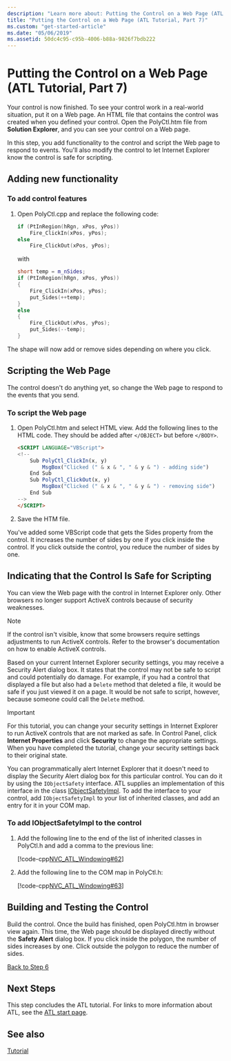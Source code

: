 ```yaml
---
description: "Learn more about: Putting the Control on a Web Page (ATL Tutorial, Part 7)"
title: "Putting the Control on a Web Page (ATL Tutorial, Part 7)"
ms.custom: "get-started-article"
ms.date: "05/06/2019"
ms.assetid: 50dc4c95-c95b-4006-b88a-9826f7bdb222
---
```

# Putting the Control on a Web Page (ATL Tutorial, Part 7)

Your control is now finished. To see your control work in a real-world situation, put it on a Web page. An HTML file that contains the control was created when you defined your control. Open the PolyCtl.htm file from **Solution Explorer**, and you can see your control on a Web page.

In this step, you add functionality to the control and script the Web page to respond to events. You'll also modify the control to let Internet Explorer know the control is safe for scripting.

## Adding new functionality

### To add control features

1. Open PolyCtl.cpp and replace the following code:

    ```cpp
    if (PtInRegion(hRgn, xPos, yPos))
        Fire_ClickIn(xPos, yPos);
    else
        Fire_ClickOut(xPos, yPos);
    ```

    with

    ```cpp
    short temp = m_nSides;
    if (PtInRegion(hRgn, xPos, yPos))
    {
        Fire_ClickIn(xPos, yPos);
        put_Sides(++temp);
    }
    else
    {
        Fire_ClickOut(xPos, yPos);
        put_Sides(--temp);
    }
    ```

The shape will now add or remove sides depending on where you click.

## Scripting the Web Page

The control doesn't do anything yet, so change the Web page to respond to the events that you send.

### To script the Web page

1. Open PolyCtl.htm and select HTML view. Add the following lines to the HTML code. They should be added after `</OBJECT>` but before `</BODY>`.

    ```html
    <SCRIPT LANGUAGE="VBScript">
    <!--
        Sub PolyCtl_ClickIn(x, y)
            MsgBox("Clicked (" & x & ", " & y & ") - adding side")
        End Sub
        Sub PolyCtl_ClickOut(x, y)
            MsgBox("Clicked (" & x & ", " & y & ") - removing side")
        End Sub
    -->
    </SCRIPT>
    ```

1. Save the HTM file.

You've added some VBScript code that gets the Sides property from the control. It increases the number of sides by one if you click inside the control. If you click outside the control, you reduce the number of sides by one.

## Indicating that the Control Is Safe for Scripting

You can view the Web page with the control in Internet Explorer only. Other browsers no longer support ActiveX controls because of security weaknesses.

> [!NOTE]
> If the control isn't visible, know that some browsers require settings adjustments to run ActiveX controls. Refer to the browser's documentation on how to enable ActiveX controls.

Based on your current Internet Explorer security settings, you may receive a Security Alert dialog box. It states that the control may not be safe to script and could potentially do damage. For example, if you had a control that displayed a file but also had a `Delete` method that deleted a file, it would be safe if you just viewed it on a page. It would be not safe to script, however, because someone could call the `Delete` method.

> [!IMPORTANT]
> For this tutorial, you can change your security settings in Internet Explorer to run ActiveX controls that are not marked as safe. In Control Panel, click **Internet Properties** and click **Security** to change the appropriate settings. When you have completed the tutorial, change your security settings back to their original state.

You can programmatically alert Internet Explorer that it doesn't need to display the Security Alert dialog box for this particular control. You can do it by using the `IObjectSafety` interface. ATL supplies an implementation of this interface in the class [IObjectSafetyImpl](../atl/reference/iobjectsafetyimpl-class.md). To add the interface to your control, add `IObjectSafetyImpl` to your list of inherited classes, and add an entry for it in your COM map.

### To add IObjectSafetyImpl to the control

1. Add the following line to the end of the list of inherited classes in PolyCtl.h and add a comma to the previous line:

    [!code-cpp[NVC_ATL_Windowing#62](../atl/codesnippet/cpp/putting-the-control-on-a-web-page-atl-tutorial-part-7_1.h)]

1. Add the following line to the COM map in PolyCtl.h:

    [!code-cpp[NVC_ATL_Windowing#63](../atl/codesnippet/cpp/putting-the-control-on-a-web-page-atl-tutorial-part-7_2.h)]

## Building and Testing the Control

Build the control. Once the build has finished, open PolyCtl.htm in browser view again. This time, the Web page should be displayed directly without the **Safety Alert** dialog box. If you click inside the polygon, the number of sides increases by one. Click outside the polygon to reduce the number of sides.

[Back to Step 6](../atl/adding-a-property-page-atl-tutorial-part-6.md)

## Next Steps

This step concludes the ATL tutorial. For links to more information about ATL, see the [ATL start page](../atl/active-template-library-atl-concepts.md).

## See also

[Tutorial](../atl/active-template-library-atl-tutorial.md)
